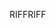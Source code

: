 <span data-ttu-id="ef7e8-101">RIFF</span><span class="sxs-lookup"><span data-stu-id="ef7e8-101">RIFF</span></span>
